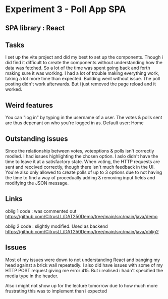 # Experiment 3 - Poll App SPA

## SPA library : React

## Tasks
I set up the vite project and did my best to set up the components. 
Though i did find it difficult to create the components without understanding how the data was fetched. 
So a lot of the time was spent going back and forth making sure it was working. 
I had a lot of trouble making everything work, taking a lot more time than expected. 
Building went without issue. The poll posting didn't work afterwards. But i just removed the page reload and it worked.

## Weird features
You can "log in" by typing in the username of a user. The votes & polls sent are thus depenant on who you're logged in as.
Default user: Home

## Outstanding issues
Since the relationship between votes, voteoptions & polls isn't correctly modled. I had issues highlighting the chosen option. 
I aslo didn't have the time to leave it at a satisfactory state. When voting, the HTTP requests are sent and reccived correctly, 
though there isn't much feedback in the UI. You're also only allowed to create polls of up to 3 options due to not having the time to find a way of procedually adding & removing input fields and modifying the JSON message. 

## Links
oblig 1 code : was commented out
https://github.com/CitrusLL/DAT250Demo/tree/main/src/main/java/demo 

oblig 2 code : slightly modified. Used as backend
https://github.com/CitrusLL/DAT250Demo/tree/main/src/main/java/oblig2 

## Issues
Most of my issues were down to not understanding React and banging my head against a brick wall repeatedly. I also did have issues with some of my HTTP POST request giving me error 415. But i realised i hadn't specified the media type in the header. 

Also i might not show up for the lecture tomorrow due to how much more frustrating this was to implement than i expected